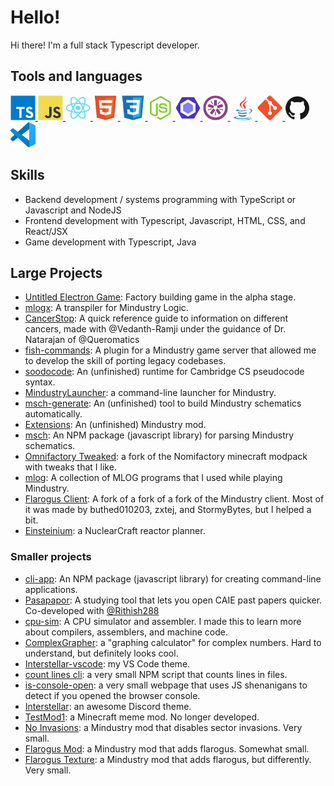 # Hello!
Hi there! I'm a full stack Typescript developer.
## Tools and languages
<a href="https://typescriptlang.org/" target="_blank" rel="noreferrer"> 
  <img src="https://raw.githubusercontent.com/devicons/devicon/master/icons/typescript/typescript-original.svg" alt="TS" width="40" height="40"/>
</a>
<a href="https://developer.mozilla.org/en-US/docs/Web/javascript" target="_blank" rel="noreferrer"> 
  <img src="https://raw.githubusercontent.com/devicons/devicon/master/icons/javascript/javascript-original.svg" alt="JS" width="40" height="40"/>
</a>
<a href="https://react.dev/" target="_blank" rel="noreferrer"> 
  <img src="https://raw.githubusercontent.com/devicons/devicon/master/icons/react/react-original.svg" alt="React" width="40" height="40"/>
</a>
<a href="https://developer.mozilla.org/en-US/docs/Web/HTML" target="_blank" rel="noreferrer"> 
  <img src="https://raw.githubusercontent.com/devicons/devicon/master/icons/html5/html5-original.svg" alt="HTML5" width="40" height="40"/>
</a>
<a href="https://developer.mozilla.org/en-US/docs/Web/CSS" target="_blank" rel="noreferrer"> 
  <img src="https://raw.githubusercontent.com/devicons/devicon/master/icons/css3/css3-original.svg" alt="CSS3" width="40" height="40"/>
</a>
<a href="https://nodejs.org/" target="_blank" rel="noreferrer"> 
  <img src="https://raw.githubusercontent.com/devicons/devicon/master/icons/nodejs/nodejs-original.svg" alt="NodeJS" width="40" height="40"/>
</a>
<a href="https://eslint.org/" target="_blank" rel="noreferrer"> 
  <img src="https://raw.githubusercontent.com/devicons/devicon/master/icons/eslint/eslint-original.svg" alt="ESLint" width="40" height="40"/>
</a>
<a href="https://jasmine.github.io/" target="_blank" rel="noreferrer"> 
  <img src="https://raw.githubusercontent.com/devicons/devicon/master/icons/jasmine/jasmine-plain.svg" alt="Jasmine" width="40" height="40"/>
</a>
<a href="https://www.java.com/en/" target="_blank" rel="noreferrer"> 
  <img src="https://raw.githubusercontent.com/devicons/devicon/master/icons/java/java-original.svg" alt="Java" width="40" height="40"/>
</a>
<a href="https://git-scm.com/" target="_blank" rel="noreferrer"> 
  <img src="https://raw.githubusercontent.com/devicons/devicon/master/icons/git/git-original.svg" alt="Git" width="40" height="40"/> 
</a>
<a href="https://github.com/" target="_blank" rel="noreferrer"> 
  <img src="https://raw.githubusercontent.com/devicons/devicon/master/icons/github/github-original.svg" alt="GitHub" width="40" height="40"/> 
</a>
<a href="https://code.visualstudio.com/" target="_blank" rel="noreferrer"> 
  <img src="https://raw.githubusercontent.com/devicons/devicon/master/icons/vscode/vscode-original.svg" alt="VSCode" width="40" height="40"/> 
</a>

## Skills
* Backend development / systems programming with TypeScript or Javascript and NodeJS
* Frontend development with Typescript, Javascript, HTML, CSS, and React/JSX
* Game development with Typescript, Java

## Large Projects
* [Untitled Electron Game](https://github.com/BalaM314/Untitled-Electron-Game): Factory building game in the alpha stage.
* [mlogx](https://github.com/BalaM314/mlogx): A transpiler for Mindustry Logic.
* [CancerStop](https://cancerstop.dev/): A quick reference guide to information on different cancers, made with @Vedanth-Ramji under the guidance of Dr. Natarajan of @Queromatics
* [fish-commands](https://github.com/BalaM314/fish-commands/tree/commands-rewrite): A plugin for a Mindustry game server that allowed me to develop the skill of porting legacy codebases.
* [soodocode](https://github.com/BalaM314/soodocode): An (unfinished) runtime for Cambridge CS pseudocode syntax.
* [MindustryLauncher](https://github.com/BalaM314/MindustryLauncher): a command-line launcher for Mindustry.
* [msch-generate](https://github.com/BalaM314/msch-generate): An (unfinished) tool to build Mindustry schematics automatically.
* [Extensions](https://github.com/BalaM314/extensions): An (unfinished) Mindustry mod.
* [msch](https://github.com/BalaM314/msch): An NPM package (javascript library) for parsing Mindustry schematics.
* [Omnifactory Tweaked](https://github.com/BalaM314/Omnifactory-Tweaked): a fork of the Nomifactory minecraft modpack with tweaks that I like.
* [mlog](https://github.com/BalaM314/mlog): A collection of MLOG programs that I used while playing Mindustry.
* [Flarogus Client](https://github.com/StormyBytes/mindustry-client): A fork of a fork of a fork of the Mindustry client. Most of it was made by buthed010203, zxtej, and StormyBytes, but I helped a bit.
* [Einsteinium](https://github.com/BalaM314/Einsteinium): a NuclearCraft reactor planner.
### Smaller projects
* [cli-app](https://github.com/BalaM314/cli-app): An NPM package (javascript library) for creating command-line applications.
* [Pasapapor](https://balam314.github.io/pasapapor): A studying tool that lets you open CAIE past papers quicker. Co-developed with [@Rithish288](https://github.com/Rithish288)
* [cpu-sim](https://github.com/BalaM314/cpu-sim): A CPU simulator and assembler. I made this to learn more about compilers, assemblers, and machine code.
* [ComplexGrapher](https://github.com/BalaM314/ComplexGrapher): a "graphing calculator" for complex numbers. Hard to understand, but definitely looks cool.
* [Interstellar-vscode](https://github.com/BalaM314/interstellar-vscode): my VS Code theme.
* [count lines cli](https://github.com/BalaM314/count-lines-cli): a very small NPM script that counts lines in files.
* [is-console-open](https://github.com/BalaM314/is-console-open): a very small webpage that uses JS shenanigans to detect if you opened the browser console.
* [Interstellar](https://github.com/BalaM314/Interstellar): an awesome Discord theme.
* [TestMod1](https://github.com/BalaM314/TestMod1): a Minecraft meme mod. No longer developed.
* [No Invasions](https://github.com/BalaM314/no-invasions): a Mindustry mod that disables sector invasions. Very small.
* [Flarogus Mod](https://github.com/BalaM314/flarogus-mod): a Mindustry mod that adds flarogus. Somewhat small.
* [Flarogus Texture](https://github.com/BalaM314/flarogus-texture): a Mindustry mod that adds flarogus, but differently. Very small.
